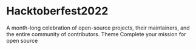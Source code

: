 # Hacktoberfest2022
A month-long celebration of open-source projects, their maintainers, and the entire community of contributors.
Theme Complete your mission for open source
